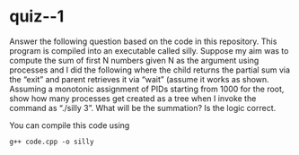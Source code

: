 # quiz--1

Answer the following question based on the code in this repository.  This program is compiled into an executable called silly. Suppose my aim was to compute the sum of first N numbers given N as the argument using processes and I did the following where the child returns the partial sum via the “exit” and parent retrieves it via “wait” (assume it works as shown. Assuming a monotonic assignment of PIDs starting from 1000 for the root, show how many processes get created as a tree when I invoke the command as “./silly 3”. What will be the summation? Is the logic correct.

You can compile this code using

```
g++ code.cpp -o silly
```


